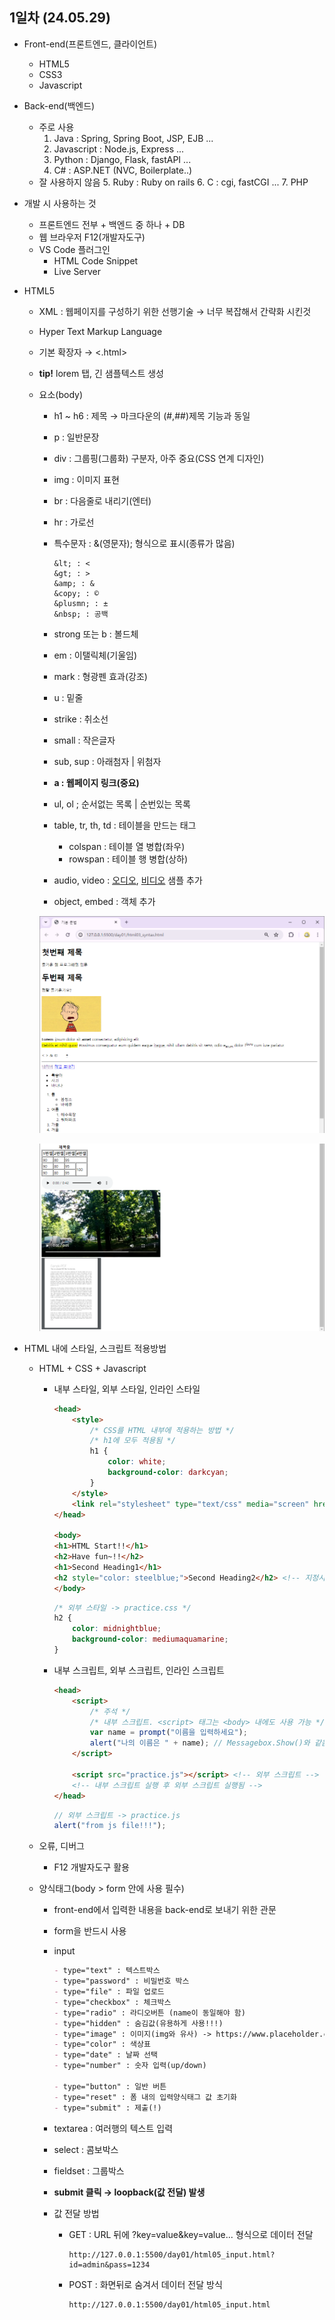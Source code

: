 ## 1일차 (24.05.29)
- Front-end(프론트엔드, 클라이언트)
    - HTML5
    - CSS3
    - Javascript

- Back-end(백엔드)
    - 주로 사용
        1. Java : Spring, Spring Boot, JSP, EJB ...
        2. Javascript : Node.js, Express ...
        3. Python : Django, Flask, fastAPI ...
        4. C# : ASP.NET (NVC, Boilerplate..)
    - 잘 사용하지 않음
        5. Ruby : Ruby on rails
        6. C : cgi, fastCGI ...
        7. PHP

- 개발 시 사용하는 것
    - 프론트엔드 전부 + 백엔드 중 하나 + DB
    - 웹 브라우저 F12(개발자도구)
    - VS Code 플러그인
        - HTML Code Snippet
        - Live Server

- HTML5
    - XML : 웹페이지를 구성하기 위한 선행기술 &rarr; 너무 복잡해서 간략화 시킨것
    - Hyper Text Markup Language
    - 기본 확장자 &rarr; <.html>
    - **tip!** lorem 탭, 긴 샘플텍스트 생성

    - 요소(body)
        - h1 ~ h6 : 제목 &rarr; 마크다운의 (#,##)제목 기능과 동일
        - p : 일반문장
        - div : 그룹핑(그룹화) 구분자, 아주 중요(CSS 연계 디자인)
        - img : 이미지 표현
        - br : 다음줄로 내리기(엔터)
        - hr : 가로선
        - 특수문자 : &(영문자); 형식으로 표시(종류가 많음)

            ```
            &lt; : <
            &gt; : >
            &amp; : &
            &copy; : ©
            &plusmn; : ±
            &nbsp; : 공백
            ```

        - strong 또는 b : 볼드체
        - em : 이탤릭체(기울임)
        - mark : 형광펜 효과(강조)
        - u : 밑줄
        - strike : 취소선
        - small : 작은글자
        - sub, sup : 아래첨자 | 위첨자
        - **a : 웹페이지 링크(중요)**
        - ul, ol ; 순서없는 목록 | 순번있는 목록
        - table, tr, th, td : 테이블을 만드는 태그
            - colspan : 테이블 열 병합(좌우)
            - rowspan : 테이블 행 병합(상하)
        - audio, video : [오디오](https://file-examples.com/index.php/sample-audio-files/sample-mp3-download/), [비디오](https://samplelib.com/sample-mp4.html) 샘플 추가
        - object,  embed : 객체 추가

        ![기본요소1](https://raw.githubusercontent.com/HyungJuu/basic-aspnet-2024/main/images/html001.png)

        ![기본요소2](https://raw.githubusercontent.com/HyungJuu/basic-aspnet-2024/main/images/html002.png)

- HTML 내에 스타일, 스크립트 적용방법
    - HTML + CSS + Javascript
        - 내부 스타일, 외부 스타일, 인라인 스타일

            ```html
            <head>
                <style>
                    /* CSS를 HTML 내부에 적용하는 방법 */
                    /* h1에 모두 적용됨 */
                    h1 {
                        color: white;
                        background-color: darkcyan;
                    }
                </style>
                <link rel="stylesheet" type="text/css" media="screen" href="practice.css"> <!-- 외부링크 -->
            </head>

            <body>
            <h1>HTML Start!!</h1>
            <h2>Have fun~!!</h2>
            <h1>Second Heading1</h1>
            <h2 style="color: steelblue;">Second Heading2</h2> <!-- 지정시 전체설정과 다르게 따로 가능  -->
            </body>
            ```

            ```css
            /* 외부 스타일 -> practice.css */
            h2 {
                color: midnightblue;
                background-color: mediumaquamarine;
            }
            ```

        - 내부 스크립트, 외부 스크립트, 인라인 스크립트

            ```html
            <head>
                <script>
                    /* 주석 */
                    /* 내부 스크립트. <script> 태그는 <body> 내에도 사용 가능 */
                    var name = prompt("이름을 입력하세요");
                    alert("나의 이름은 " + name); // Messagebox.Show()와 같음
                </script>

                <script src="practice.js"></script> <!-- 외부 스크립트 -->
                <!-- 내부 스크립트 실행 후 외부 스크립트 실행됨 -->
            </head>
            ```

            ```js
            // 외부 스크립트 -> practice.js
            alert("from js file!!!");
            ```
    
    - 오류, 디버그
        - F12 개발자도구 활용
    
    - 양식태그(body > form 안에 사용 필수)
        - front-end에서 입력한 내용을 back-end로 보내기 위한 관문
        - form을 반드시 사용
        - input

            ```md
            - type="text" : 텍스트박스
            - type="password" : 비밀번호 박스
            - type="file" : 파일 업로드
            - type="checkbox" : 체크박스
            - type="radio" : 라디오버튼 (name이 동일해야 함)
            - type="hidden" : 숨김값(유용하게 사용!!!)
            - type="image" : 이미지(img와 유사) -> https://www.placeholder.com/
            - type="color" : 색상표
            - type="date" : 날짜 선택
            - type="number" : 숫자 입력(up/down)

            - type="button" : 일반 버튼
            - type="reset" : 폼 내의 입력양식태그 값 초기화
            - type="submit" : 제출(!)
            ```
            
        - textarea : 여러행의 텍스트 입력
        - select : 콤보박스
        - fieldset : 그룹박스

        - **submit 클릭 &rarr; loopback(값 전달) 발생**
        - 값 전달 방법
            - GET : URL 뒤에 ?key=value&key=value... 형식으로 데이터 전달
                ```
                http://127.0.0.1:5500/day01/html05_input.html?id=admin&pass=1234
                ```

            - POST : 화면뒤로 숨겨서 데이터 전달 방식
                ```
                http://127.0.0.1:5500/day01/html05_input.html
                ```
